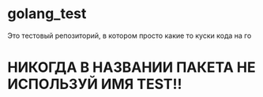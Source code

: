 # golang_test
Это тестовый репозиторий, в котором просто какие то куски кода на го

# НИКОГДА В НАЗВАНИИ ПАКЕТА НЕ ИСПОЛЬЗУЙ ИМЯ TEST!!